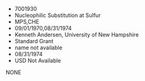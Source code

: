 * 7001930
* Nucleophilic Substitution at Sulfur
* MPS,CHE
* 09/01/1970,08/31/1974
* Kenneth Andersen, University of New Hampshire
* Standard Grant
*   name not available
* 08/31/1974
* USD Not Available

NONE